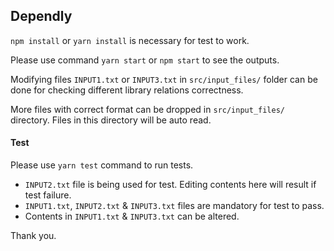 ## Dependly

`npm install` or `yarn install` is necessary for test to work.

Please use command `yarn start` or `npm start` to see the outputs.

Modifying files `INPUT1.txt` or `INPUT3.txt` in `src/input_files/` folder can be done for checking different library relations correctness.

More files with correct format can be dropped in `src/input_files/` directory. Files in this directory will be auto read.

#### Test

Please use `yarn test` command to run tests.

- `INPUT2.txt` file is being used for test. Editing contents here will result if test failure.
- `INPUT1.txt`, `INPUT2.txt` & `INPUT3.txt` files are mandatory for test to pass.
- Contents in `INPUT1.txt` & `INPUT3.txt` can be altered.

Thank you.
